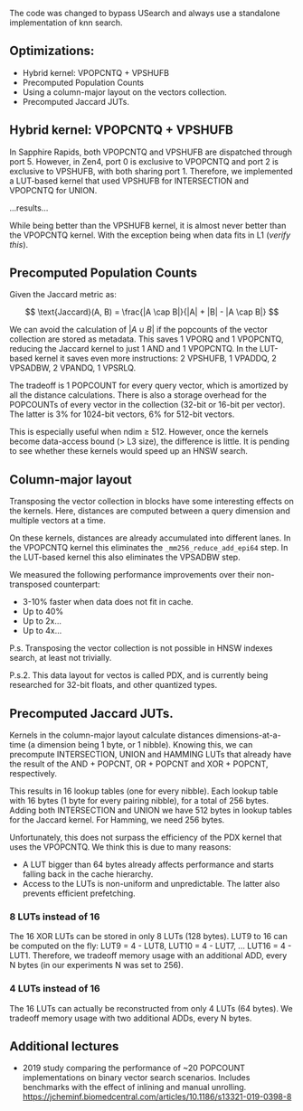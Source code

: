 The code was changed to bypass USearch and always use a standalone implementation of knn search.

## Optimizations:

- Hybrid kernel: VPOPCNTQ + VPSHUFB
- Precomputed Population Counts
- Using a column-major layout on the vectors collection.
- Precomputed Jaccard JUTs.

## Hybrid kernel: VPOPCNTQ + VPSHUFB
In Sapphire Rapids, both VPOPCNTQ and VPSHUFB are dispatched through port 5. However, in Zen4, port 0 is exclusive to VPOPCNTQ and port 2 is exclusive to VPSHUFB, with both sharing port 1. Therefore, we implemented a LUT-based kernel that used VPSHUFB for INTERSECTION and VPOPCNTQ for UNION.

...results...

While being better than the VPSHUFB kernel, it is almost never better than the VPOPCNTQ kernel. With the exception being when data fits in L1 (*verify this*).


## Precomputed Population Counts
Given the Jaccard metric as:

$$
\text{Jaccard}(A, B) = \frac{|A \cap B|}{|A| + |B| - |A \cap B|}
$$

We can avoid the calculation of ${|A \cup B|}$ if the popcounts of the vector collection are stored as metadata. This saves 1 VPORQ and 1 VPOPCNTQ, reducing the Jaccard kernel to just 1 AND and 1 VPOPCNTQ. In the LUT-based kernel it saves even more instructions: 2 VPSHUFB, 1 VPADDQ, 2 VPSADBW, 2 VPANDQ, 1 VPSRLQ. 

The tradeoff is 1 POPCOUNT for every query vector, which is amortized by all the distance calculations. There is also a storage overhead for the POPCOUNTs of every vector in the collection (32-bit or 16-bit per vector). The latter is 3% for 1024-bit vectors, 6% for 512-bit vectors. 

This is especially useful when ndim $\geq$ 512. However, once the kernels become data-access bound (> L3 size), the difference is little. It is pending to see whether these kernels would speed up an HNSW search. 


## Column-major layout
Transposing the vector collection in blocks have some interesting effects on the kernels. Here, distances are computed between a query dimension and multiple vectors at a time. 

On these kernels, distances are already accumulated into different lanes. In the VPOPCNTQ kernel this eliminates the `_mm256_reduce_add_epi64` step. In the LUT-based kernel this also eliminates the VPSADBW step.


We measured the following performance improvements over their non-transposed counterpart:
- 3-10% faster when data does not fit in cache.
- Up to 40% 
- Up to 2x...
- Up to 4x...

P.s. Transposing the vector collection is not possible in HNSW indexes search, at least not trivially. 

P.s.2. This data layout for vectos is called PDX, and is currently being researched for 32-bit floats, and other quantized types.

## Precomputed Jaccard JUTs.

Kernels in the column-major layout calculate distances dimensions-at-a-time (a dimension being 1 byte, or 1 nibble). Knowing this, we can precompute INTERSECTION, UNION and HAMMING LUTs that already have the result of the AND + POPCNT, OR + POPCNT and XOR + POPCNT, respectively. 

This results in 16 lookup tables (one for every nibble). Each lookup table with 16 bytes (1 byte for every pairing nibble), for a total of 256 bytes. Adding both INTERSECTION and UNION we have 512 bytes in lookup tables for the Jaccard kernel. For Hamming, we need 256 bytes. 

Unfortunately, this does not surpass the efficiency of the PDX kernel that uses the VPOPCNTQ. We think this is due to many reasons:
- A LUT bigger than 64 bytes already affects performance and starts falling back in the cache hierarchy.
- Access to the LUTs is non-uniform and unpredictable. The latter also prevents efficient prefetching. 

### 8 LUTs instead of 16
The 16 XOR LUTs can be stored in only 8 LUTs (128 bytes). LUT9 to 16 can be computed on the fly: LUT9 = 4 - LUT8, LUT10 = 4 - LUT7, ... LUT16 = 4 - LUT1. Therefore, we tradeoff memory usage with an additional ADD, every N bytes (in our experiments N was set to 256). 

### 4 LUTs instead of 16
The 16 LUTs can actually be reconstructed from only 4 LUTs (64 bytes). We tradeoff memory usage with two additional ADDs, every N bytes. 

## Additional lectures

- 2019 study comparing the performance of ~20 POPCOUNT implementations on binary vector search scenarios. Includes benchmarks with the effect of inlining and manual unrolling. https://jcheminf.biomedcentral.com/articles/10.1186/s13321-019-0398-8








